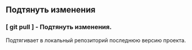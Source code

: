## Подтянуть изменения

 ### **[ git pull ]** - Подтянуть изменения. 
 
 Подтягивает в локальный репозиторий последнюю версию проекта.
